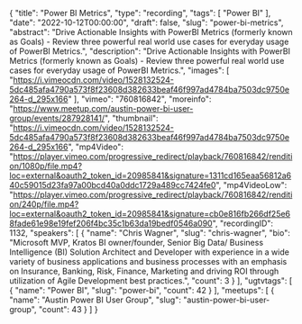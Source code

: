 {
  "title": "Power BI Metrics",
  "type": "recording",
  "tags": [
    "Power BI"
  ],
  "date": "2022-10-12T00:00:00",
  "draft": false,
  "slug": "power-bi-metrics",
  "abstract": "Drive Actionable Insights with PowerBI Metrics (formerly known as Goals) - Review three powerful real world use cases for everyday usage of PowerBI Metrics.",
  "description": "Drive Actionable Insights with PowerBI Metrics (formerly known as Goals) - Review three powerful real world use cases for everyday usage of PowerBI Metrics.",
  "images": [
    "https://i.vimeocdn.com/video/1528132524-5dc485afa4790a573f8f23608d382633beaf46f997ad4784ba7503dc9750e264-d_295x166"
  ],
  "vimeo": "760816842",
  "moreinfo": "https://www.meetup.com/austin-power-bi-user-group/events/287928141/",
  "thumbnail": "https://i.vimeocdn.com/video/1528132524-5dc485afa4790a573f8f23608d382633beaf46f997ad4784ba7503dc9750e264-d_295x166",
  "mp4Video": "https://player.vimeo.com/progressive_redirect/playback/760816842/rendition/1080p/file.mp4?loc=external&oauth2_token_id=20985841&signature=1311cd165eaa56812a640c59015d23fa97a00bcd40a0ddc1729a489cc7424fe0",
  "mp4VideoLow": "https://player.vimeo.com/progressive_redirect/playback/760816842/rendition/240p/file.mp4?loc=external&oauth2_token_id=20985841&signature=cb0e816fb266df25e68fade61e98e19fef206f4bc35c1b63da19bedf0546a090",
  "recordingID": 1132,
  "speakers": [
    {
      "name": "Chris Wagner",
      "slug": "chris-wagner",
      "bio": "Microsoft MVP, Kratos BI owner/founder, Senior Big Data/ Business Intelligence (BI) Solution Architect and Developer with experience in a wide variety of business applications and business processes with an emphasis on Insurance, Banking, Risk, Finance, Marketing and driving ROI through utilization of Agile Development best practices.",
      "count": 3
    }
  ],
  "ugtvtags": [
    {
      "name": "Power BI",
      "slug": "power-bi",
      "count": 42
    }
  ],
  "meetups": [
    {
      "name": "Austin Power BI User Group",
      "slug": "austin-power-bi-user-group",
      "count": 43
    }
  ]
}